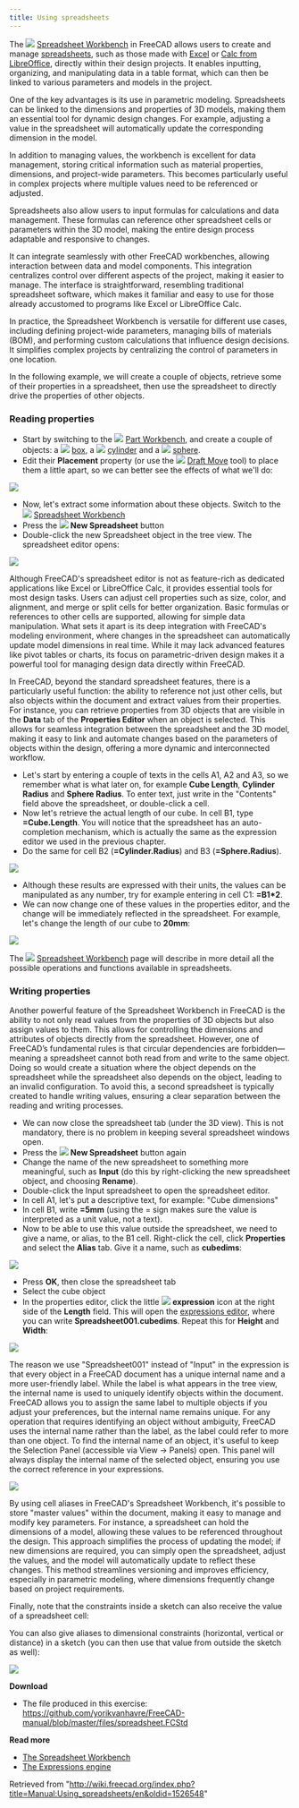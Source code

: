```yaml
---
title: Using spreadsheets
---
```


The ![](/images/Workbench_Spreadsheet.svg) [Spreadsheet Workbench](/Spreadsheet_Workbench "Spreadsheet Workbench") in FreeCAD allows users to create and manage [spreadsheets](https://en.wikipedia.org/wiki/Spreadsheet), such as those made with [Excel](https://en.wikipedia.org/wiki/Microsoft_Excel) or [Calc from LibreOffice](https://en.wikipedia.org/wiki/LibreOffice_Calc), directly within their design projects. It enables inputting, organizing, and manipulating data in a table format, which can then be linked to various parameters and models in the project.

One of the key advantages is its use in parametric modeling. Spreadsheets can be linked to the dimensions and properties of 3D models, making them an essential tool for dynamic design changes. For example, adjusting a value in the spreadsheet will automatically update the corresponding dimension in the model.

In addition to managing values, the workbench is excellent for data management, storing critical information such as material properties, dimensions, and project-wide parameters. This becomes particularly useful in complex projects where multiple values need to be referenced or adjusted.

Spreadsheets also allow users to input formulas for calculations and data management. These formulas can reference other spreadsheet cells or parameters within the 3D model, making the entire design process adaptable and responsive to changes.

It can integrate seamlessly with other FreeCAD workbenches, allowing interaction between data and model components. This integration centralizes control over different aspects of the project, making it easier to manage. The interface is straightforward, resembling traditional spreadsheet software, which makes it familiar and easy to use for those already accustomed to programs like Excel or LibreOffice Calc.

In practice, the Spreadsheet Workbench is versatile for different use cases, including defining project-wide parameters, managing bills of materials (BOM), and performing custom calculations that influence design decisions. It simplifies complex projects by centralizing the control of parameters in one location.

In the following example, we will create a couple of objects, retrieve some of their properties in a spreadsheet, then use the spreadsheet to directly drive the properties of other objects.

### Reading properties

- Start by switching to the ![](/images/Workbench_Part.svg) [Part Workbench](/Part_Workbench "Part Workbench"), and create a couple of objects: a ![](/images/Part_Box.svg) [box](/Part_Box "Part Box"), a ![](/images/Part_Cylinder.svg) [cylinder](/Part_Cylinder "Part Cylinder") and a ![](/images/Part_Sphere.svg) [sphere](/Part_Sphere "Part Sphere").
- Edit their **Placement** property (or use the ![](/images/Draft_Move.svg) [Draft Move](/Draft_Move "Draft Move") tool) to place them a little apart, so we can better see the effects of what we'll do:

![](/images/Exercise_spreadsheet_01.jpg)

- Now, let's extract some information about these objects. Switch to the ![](/images/Workbench_Spreadsheet.svg) [Spreadsheet Workbench](/Spreadsheet_Workbench "Spreadsheet Workbench")
- Press the ![](/images/Spreadsheet_Create.svg) **New Spreadsheet** button
- Double-click the new Spreadsheet object in the tree view. The spreadsheet editor opens:

![](/images/FreeCAD_Spreedsheet.png)

Although FreeCAD's spreadsheet editor is not as feature-rich as dedicated applications like Excel or LibreOffice Calc, it provides essential tools for most design tasks. Users can adjust cell properties such as size, color, and alignment, and merge or split cells for better organization. Basic formulas or references to other cells are supported, allowing for simple data manipulation. What sets it apart is its deep integration with FreeCAD's modeling environment, where changes in the spreadsheet can automatically update model dimensions in real time. While it may lack advanced features like pivot tables or charts, its focus on parametric-driven design makes it a powerful tool for managing design data directly within FreeCAD.

In FreeCAD, beyond the standard spreadsheet features, there is a particularly useful function: the ability to reference not just other cells, but also objects within the document and extract values from their properties. For instance, you can retrieve properties from 3D objects that are visible in the **Data** tab of the **Properties Editor** when an object is selected. This allows for seamless integration between the spreadsheet and the 3D model, making it easy to link and automate changes based on the parameters of objects within the design, offering a more dynamic and interconnected workflow.

- Let's start by entering a couple of texts in the cells A1, A2 and A3, so we remember what is what later on, for example **Cube Length**, **Cylinder Radius** and **Sphere Radius**. To enter text, just write in the "Contents" field above the spreadsheet, or double-click a cell.
- Now let's retrieve the actual length of our cube. In cell B1, type **=Cube.Length**. You will notice that the spreadsheet has an auto-completion mechanism, which is actually the same as the expression editor we used in the previous chapter.
- Do the same for cell B2 (**=Cylinder.Radius**) and B3 (**=Sphere.Radius**).

![](/images/FreeCAD_Spreedsheet_Autocomplete.png)

- Although these results are expressed with their units, the values can be manipulated as any number, try for example entering in cell C1: **=B1\*2**.
- We can now change one of these values in the properties editor, and the change will be immediately reflected in the spreadsheet. For example, let's change the length of our cube to **20mm**:

![](/images/FreeCAD_Spreedsheet_Multipl.png)

The ![](/images/Workbench_Spreadsheet.svg) [Spreadsheet Workbench](/Spreadsheet_Workbench "Spreadsheet Workbench") page will describe in more detail all the possible operations and functions available in spreadsheets.

### Writing properties

Another powerful feature of the Spreadsheet Workbench in FreeCAD is the ability to not only read values from the properties of 3D objects but also assign values to them. This allows for controlling the dimensions and attributes of objects directly from the spreadsheet. However, one of FreeCAD’s fundamental rules is that circular dependencies are forbidden—meaning a spreadsheet cannot both read from and write to the same object. Doing so would create a situation where the object depends on the spreadsheet while the spreadsheet also depends on the object, leading to an invalid configuration. To avoid this, a second spreadsheet is typically created to handle writing values, ensuring a clear separation between the reading and writing processes.

- We can now close the spreadsheet tab (under the 3D view). This is not mandatory, there is no problem in keeping several spreadsheet windows open.
- Press the ![](/images/Spreadsheet_Create.svg) **New Spreadsheet** button again
- Change the name of the new spreadsheet to something more meaningful, such as **Input** (do this by right-clicking the new spreadsheet object, and choosing **Rename**).
- Double-click the Input spreadsheet to open the spreadsheet editor.
- In cell A1, let's put a descriptive text, for example: "Cube dimensions"
- In cell B1, write **=5mm** (using the = sign makes sure the value is interpreted as a unit value, not a text).
- Now to be able to use this value outside the spreadsheet, we need to give a name, or alias, to the B1 cell. Right-click the cell, click **Properties** and select the **Alias** tab. Give it a name, such as **cubedims**:

![](/images/FreeCAD_Spreedsheet_Alias.png)

- Press **OK**, then close the spreadsheet tab
- Select the cube object
- In the properties editor, click the little ![](/images/Bound-expression-unset.svg) **expression** icon at the right side of the **Length** field. This will open the [expressions editor](/Expressions "Expressions"), where you can write **Spreadsheet001.cubedims**. Repeat this for **Height** and **Width**:

![](/images/FreeCAD_SpreedSheet_Dim.png)

The reason we use "Spreadsheet001" instead of "Input" in the expression is that every object in a FreeCAD document has a unique internal name and a more user-friendly label. While the label is what appears in the tree view, the internal name is used to uniquely identify objects within the document. FreeCAD allows you to assign the same label to multiple objects if you adjust your preferences, but the internal name remains unique. For any operation that requires identifying an object without ambiguity, FreeCAD uses the internal name rather than the label, as the label could refer to more than one object. To find the internal name of an object, it's useful to keep the Selection Panel (accessible via View → Panels) open. This panel will always display the internal name of the selected object, ensuring you use the correct reference in your expressions.

![](/images/FreeCAD_SpreedSheet_SelectionView.png)

By using cell aliases in FreeCAD's Spreadsheet Workbench, it's possible to store "master values" within the document, making it easy to manage and modify key parameters. For instance, a spreadsheet can hold the dimensions of a model, allowing these values to be referenced throughout the design. This approach simplifies the process of updating the model; if new dimensions are required, you can simply open the spreadsheet, adjust the values, and the model will automatically update to reflect these changes. This method streamlines versioning and improves efficiency, especially in parametric modeling, where dimensions frequently change based on project requirements.

Finally, note that the constraints inside a sketch can also receive the value of a spreadsheet cell:

You can also give aliases to dimensional constraints (horizontal, vertical or distance) in a sketch (you can then use that value from outside the sketch as well):

![](/images/FreeCAD_SpreedSheet_Rectangle.png)

**Download**

- The file produced in this exercise: <https://github.com/yorikvanhavre/FreeCAD-manual/blob/master/files/spreadsheet.FCStd>

**Read more**

- [The Spreadsheet Workbench](/Spreadsheet_Workbench "Spreadsheet Workbench")
- [The Expressions engine](/Expressions "Expressions")

Retrieved from "<http://wiki.freecad.org/index.php?title=Manual:Using_spreadsheets/en&oldid=1526548>"
